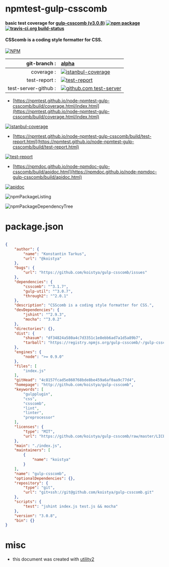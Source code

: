 # npmtest-gulp-csscomb

#### basic test coverage for  [gulp-csscomb (v3.0.8)](http://github.com/koistya/gulp-csscomb)  [![npm package](https://img.shields.io/npm/v/npmtest-gulp-csscomb.svg?style=flat-square)](https://www.npmjs.org/package/npmtest-gulp-csscomb) [![travis-ci.org build-status](https://api.travis-ci.org/npmtest/node-npmtest-gulp-csscomb.svg)](https://travis-ci.org/npmtest/node-npmtest-gulp-csscomb)

#### CSScomb is a coding style formatter for CSS.

[![NPM](https://nodei.co/npm/gulp-csscomb.png?downloads=true&downloadRank=true&stars=true)](https://www.npmjs.com/package/gulp-csscomb)

| git-branch : | [alpha](https://github.com/npmtest/node-npmtest-gulp-csscomb/tree/alpha)|
|--:|:--|
| coverage : | [![istanbul-coverage](https://npmtest.github.io/node-npmtest-gulp-csscomb/build/coverage.badge.svg)](https://npmtest.github.io/node-npmtest-gulp-csscomb/build/coverage.html/index.html)|
| test-report : | [![test-report](https://npmtest.github.io/node-npmtest-gulp-csscomb/build/test-report.badge.svg)](https://npmtest.github.io/node-npmtest-gulp-csscomb/build/test-report.html)|
| test-server-github : | [![github.com test-server](https://npmtest.github.io/node-npmtest-gulp-csscomb/GitHub-Mark-32px.png)](https://npmtest.github.io/node-npmtest-gulp-csscomb/build/app/index.html) | | build-artifacts : | [![build-artifacts](https://npmtest.github.io/node-npmtest-gulp-csscomb/glyphicons_144_folder_open.png)](https://github.com/npmtest/node-npmtest-gulp-csscomb/tree/gh-pages/build)|

- [https://npmtest.github.io/node-npmtest-gulp-csscomb/build/coverage.html/index.html](https://npmtest.github.io/node-npmtest-gulp-csscomb/build/coverage.html/index.html)

[![istanbul-coverage](https://npmtest.github.io/node-npmtest-gulp-csscomb/build/screenCapture.buildCi.browser.%252Ftmp%252Fbuild%252Fcoverage.lib.html.png)](https://npmtest.github.io/node-npmtest-gulp-csscomb/build/coverage.html/index.html)

- [https://npmtest.github.io/node-npmtest-gulp-csscomb/build/test-report.html](https://npmtest.github.io/node-npmtest-gulp-csscomb/build/test-report.html)

[![test-report](https://npmtest.github.io/node-npmtest-gulp-csscomb/build/screenCapture.buildCi.browser.%252Ftmp%252Fbuild%252Ftest-report.html.png)](https://npmtest.github.io/node-npmtest-gulp-csscomb/build/test-report.html)

- [https://npmdoc.github.io/node-npmdoc-gulp-csscomb/build/apidoc.html](https://npmdoc.github.io/node-npmdoc-gulp-csscomb/build/apidoc.html)

[![apidoc](https://npmdoc.github.io/node-npmdoc-gulp-csscomb/build/screenCapture.buildCi.browser.%252Ftmp%252Fbuild%252Fapidoc.html.png)](https://npmdoc.github.io/node-npmdoc-gulp-csscomb/build/apidoc.html)

![npmPackageListing](https://npmtest.github.io/node-npmtest-gulp-csscomb/build/screenCapture.npmPackageListing.svg)

![npmPackageDependencyTree](https://npmtest.github.io/node-npmtest-gulp-csscomb/build/screenCapture.npmPackageDependencyTree.svg)



# package.json

```json

{
    "author": {
        "name": "Konstantin Tarkus",
        "url": "@koistya"
    },
    "bugs": {
        "url": "https://github.com/koistya/gulp-csscomb/issues"
    },
    "dependencies": {
        "csscomb": "^3.1.7",
        "gulp-util": "^3.0.7",
        "through2": "^2.0.1"
    },
    "description": "CSScomb is a coding style formatter for CSS.",
    "devDependencies": {
        "jshint": "^2.9.3",
        "mocha": "^3.0.2"
    },
    "directories": {},
    "dist": {
        "shasum": "df34824a580a4c7d3351c1e8ebb6ad7a1d5a89b7",
        "tarball": "https://registry.npmjs.org/gulp-csscomb/-/gulp-csscomb-3.0.8.tgz"
    },
    "engines": {
        "node": ">= 0.9.0"
    },
    "files": [
        "index.js"
    ],
    "gitHead": "4c8157fcad5e860768bde8be459a6af0aa9c77d4",
    "homepage": "http://github.com/koistya/gulp-csscomb",
    "keywords": [
        "gulpplugin",
        "css",
        "csscomb",
        "lint",
        "linter",
        "preprocessor"
    ],
    "licenses": {
        "type": "MIT",
        "url": "https://github.com/koistya/gulp-csscomb/raw/master/LICENSE.txt"
    },
    "main": "./index.js",
    "maintainers": [
        {
            "name": "koistya"
        }
    ],
    "name": "gulp-csscomb",
    "optionalDependencies": {},
    "repository": {
        "type": "git",
        "url": "git+ssh://git@github.com/koistya/gulp-csscomb.git"
    },
    "scripts": {
        "test": "jshint index.js test.js && mocha"
    },
    "version": "3.0.8",
    "bin": {}
}
```



# misc
- this document was created with [utility2](https://github.com/kaizhu256/node-utility2)
